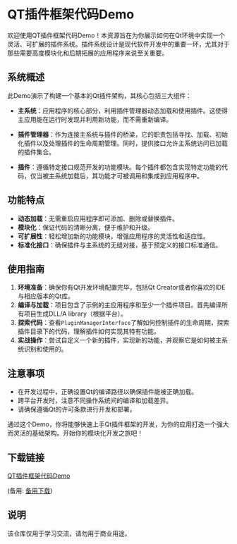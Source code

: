 # QT插件框架代码Demo

欢迎使用QT插件框架代码Demo！本资源旨在为你展示如何在Qt环境中实现一个灵活、可扩展的插件系统。插件系统设计是现代软件开发中的重要一环，尤其对于那些需要高度模块化和后期拓展的应用程序来说至关重要。

## 系统概述

此Demo演示了构建一个基本的Qt插件架构，其核心包括三大组件：

- **主系统**：应用程序的核心部分，利用插件管理器动态加载和使用插件。这使得主应用能在运行时发现并利用新功能，而不需重新编译。

- **插件管理器**：作为连接主系统与插件的桥梁，它的职责包括寻找、加载、初始化插件以及处理插件的生命周期管理。同时，提供接口允许主系统访问已加载的插件集合。

- **插件**：遵循特定接口规范开发的功能模块。每个插件都包含实现特定功能的代码，仅当被主系统加载后，其功能才可被调用和集成到应用程序中。

## 功能特点

- **动态加载**：无需重启应用程序即可添加、删除或替换插件。
- **模块化**：保证代码的清晰分离，便于维护和升级。
- **可扩展性**：轻松增加新的功能模块，增强应用程序的灵活性和适应性。
- **标准化接口**：确保插件与主系统的无缝对接，基于预定义的接口标准通信。

## 使用指南

1. **环境准备**：确保你有Qt开发环境配置完毕，包括Qt Creator或者你喜欢的IDE与相应版本的Qt库。
2. **编译与加载**：项目包含了示例的主应用程序和至少一个插件项目。首先编译所有项目生成DLL/A library（根据平台）。
3. **探索代码**：查看`PluginManagerInterface`了解如何控制插件的生命周期，探索插件目录下的代码，理解插件如何实现其特有功能。
4. **实战操作**：尝试自定义一个新的插件，实现新的功能，并观察它是如何被主系统识别和使用的。

## 注意事项

- 在开发过程中，正确设置Qt的编译路径以确保插件能被正确加载。
- 跨平台开发时，注意不同操作系统间的编译和加载差异。
- 请确保遵循Qt的许可条款进行开发和部署。

通过这个Demo，你将能够快速上手Qt插件框架的开发，为你的应用打造一个强大而灵活的基础架构。开始你的模块化开发之旅吧！

## 下载链接
[QT插件框架代码Demo](https://pan.quark.cn/s/46a933c57ba6) 

(备用: [备用下载](https://pan.baidu.com/s/1cydKcnGzJbKO22dhZrXt6g?pwd=622h))

## 说明

该仓库仅用于学习交流，请勿用于商业用途。
